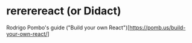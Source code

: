 # rererereact (or Didact)

Rodrigo Pombo's guide ("Build your own React")[https://pomb.us/build-your-own-react/]
